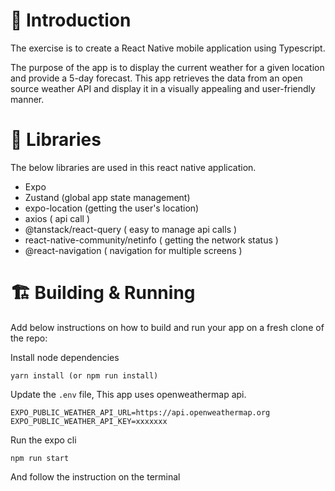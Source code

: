 # :rocket: Introduction

The exercise is to create a React Native mobile application using Typescript.

The purpose of the app is to display the current weather for a given location and provide a 5-day forecast. This app retrieves the data from an open source weather API and display it in a visually appealing and user-friendly manner.

# :triangular_ruler: Libraries

The below libraries are used in this react native application.

- Expo
- Zustand (global app state management)
- expo-location (getting the user's location)
- axios ( api call )
- @tanstack/react-query ( easy to manage api calls )
- react-native-community/netinfo ( getting the network status )
- @react-navigation ( navigation for multiple screens )

# :building_construction: Building & Running

Add below instructions on how to build and run your app on a fresh clone of the repo:

Install node dependencies

```yarn
yarn install (or npm run install)
```

Update the `.env` file, This app uses openweathermap api.
```
EXPO_PUBLIC_WEATHER_API_URL=https://api.openweathermap.org
EXPO_PUBLIC_WEATHER_API_KEY=xxxxxxx
```
Run the expo cli

```
npm run start
```

And follow the instruction on the terminal


